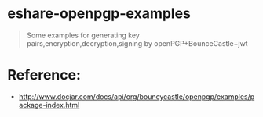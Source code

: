 # eshare-openpgp-examples
> Some examples for generating key pairs,encryption,decryption,signing by openPGP+BounceCastle+jwt

# **Reference**:
- http://www.docjar.com/docs/api/org/bouncycastle/openpgp/examples/package-index.html
